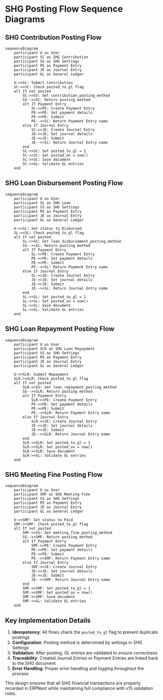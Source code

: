 # SHG Posting Flow Sequence Diagrams

## SHG Contribution Posting Flow

```mermaid
sequenceDiagram
    participant U as User
    participant SC as SHG Contribution
    participant SS as SHG Settings
    participant PE as Payment Entry
    participant JE as Journal Entry
    participant GL as General Ledger

    U->>SC: Submit Contribution
    SC->>SC: Check posted_to_gl flag
    alt If not posted
        SC->>SS: Get contribution_posting_method
        SS-->>SC: Return posting method
        alt If Payment Entry
            SC->>PE: Create Payment Entry
            PE->>PE: Set payment details
            PE->>PE: Submit
            PE-->>SC: Return Payment Entry name
        else If Journal Entry
            SC->>JE: Create Journal Entry
            JE->>JE: Set journal details
            JE->>JE: Submit
            JE-->>SC: Return Journal Entry name
        end
        SC->>SC: Set posted_to_gl = 1
        SC->>SC: Set posted_on = now()
        SC->>SC: Save document
        SC->>GL: Validate GL entries
    end
```

## SHG Loan Disbursement Posting Flow

```mermaid
sequenceDiagram
    participant U as User
    participant SL as SHG Loan
    participant SS as SHG Settings
    participant PE as Payment Entry
    participant JE as Journal Entry
    participant GL as General Ledger

    U->>SL: Set status to Disbursed
    SL->>SL: Check posted_to_gl flag
    alt If not posted
        SL->>SS: Get loan_disbursement_posting_method
        SS-->>SL: Return posting method
        alt If Payment Entry
            SL->>PE: Create Payment Entry
            PE->>PE: Set payment details
            PE->>PE: Submit
            PE-->>SL: Return Payment Entry name
        else If Journal Entry
            SL->>JE: Create Journal Entry
            JE->>JE: Set journal details
            JE->>JE: Submit
            JE-->>SL: Return Journal Entry name
        end
        SL->>SL: Set posted_to_gl = 1
        SL->>SL: Set posted_on = now()
        SL->>SL: Save document
        SL->>GL: Validate GL entries
    end
```

## SHG Loan Repayment Posting Flow

```mermaid
sequenceDiagram
    participant U as User
    participant SLR as SHG Loan Repayment
    participant SS as SHG Settings
    participant PE as Payment Entry
    participant JE as Journal Entry
    participant GL as General Ledger

    U->>SLR: Submit Repayment
    SLR->>SLR: Check posted_to_gl flag
    alt If not posted
        SLR->>SS: Get loan_repayment_posting_method
        SS-->>SLR: Return posting method
        alt If Payment Entry
            SLR->>PE: Create Payment Entry
            PE->>PE: Set payment details
            PE->>PE: Submit
            PE-->>SLR: Return Payment Entry name
        else If Journal Entry
            SLR->>JE: Create Journal Entry
            JE->>JE: Set journal details
            JE->>JE: Submit
            JE-->>SLR: Return Journal Entry name
        end
        SLR->>SLR: Set posted_to_gl = 1
        SLR->>SLR: Set posted_on = now()
        SLR->>SLR: Save document
        SLR->>GL: Validate GL entries
    end
```

## SHG Meeting Fine Posting Flow

```mermaid
sequenceDiagram
    participant U as User
    participant SMF as SHG Meeting Fine
    participant SS as SHG Settings
    participant PE as Payment Entry
    participant JE as Journal Entry
    participant GL as General Ledger

    U->>SMF: Set status to Paid
    SMF->>SMF: Check posted_to_gl flag
    alt If not posted
        SMF->>SS: Get meeting_fine_posting_method
        SS-->>SMF: Return posting method
        alt If Payment Entry
            SMF->>PE: Create Payment Entry
            PE->>PE: Set payment details
            PE->>PE: Submit
            PE-->>SMF: Return Payment Entry name
        else If Journal Entry
            SMF->>JE: Create Journal Entry
            JE->>JE: Set journal details
            JE->>JE: Submit
            JE-->>SMF: Return Journal Entry name
        end
        SMF->>SMF: Set posted_to_gl = 1
        SMF->>SMF: Set posted_on = now()
        SMF->>SMF: Save document
        SMF->>GL: Validate GL entries
    end
```

## Key Implementation Details

1. **Idempotency**: All flows check the `posted_to_gl` flag to prevent duplicate postings
2. **Configuration**: Posting method is determined by settings in SHG Settings
3. **Validation**: After posting, GL entries are validated to ensure correctness
4. **Traceability**: Created Journal Entries or Payment Entries are linked back to the SHG document
5. **Error Handling**: Proper error handling and logging throughout the process

This design ensures that all SHG financial transactions are properly recorded in ERPNext while maintaining full compliance with v15 validation rules.